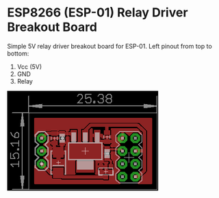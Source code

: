 # ESP8266 (ESP-01) Relay Driver Breakout Board
Simple 5V relay driver breakout board for ESP-01. Left pinout from top to bottom:

1. Vcc (5V)
2. GND
3. Relay

![ESP-01 Relay Driver Breakout Board](esp8266-relay.png)

